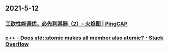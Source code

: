 
## 2021-5-12

### [工欲性能调优，必先利其器（2）- 火焰图 | PingCAP](https://pingcap.com/blog-cn/flame-graph/)

### [c++ - Does std::atomic<struct> makes all member also atomic? - Stack Overflow](https://stackoverflow.com/questions/45192021/does-stdatomicstruct-makes-all-member-also-atomic)